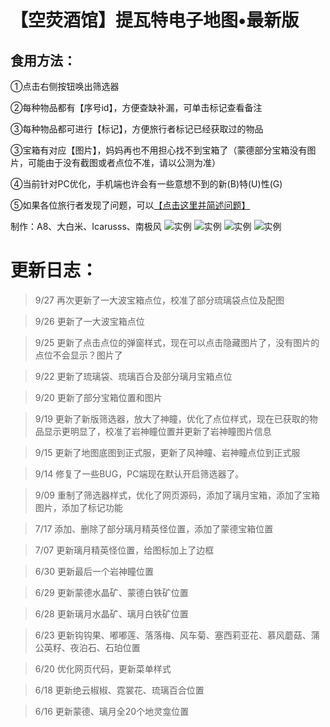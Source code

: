 # 【空荧酒馆】提瓦特电子地图•最新版
## 食用方法：

①点击右侧按钮唤出筛选器

②每种物品都有【序号id】，方便查缺补漏，可单击标记查看备注

③每种物品都可进行【标记】，方便旅行者标记已经获取过的物品

③宝箱有对应【图片】，妈妈再也不用担心找不到宝箱了（蒙德部分宝箱没有图片，可能由于没有截图或者点位不准，请以公测为准）

④当前针对PC优化，手机端也许会有一些意想不到的新(B)特(U)性(G)

⑤如果各位旅行者发现了问题，可以[【点击这里并简述问题】](https://docs.qq.com/sheet/DSm9jV29kcFVHdVZL?tab=BB08J2)

制作：A8、大白米、Icarusss、南极风
![实例](https://upload-bbs.mihoyo.com/upload/2020/09/09/5284717/58b1e0a88e58bed8ddfc3bd34b439b75_259109571177980462.jpg?x-oss-process=image/resize,s_600/quality,q_80/auto-orient,0/interlace,1/format,jpg)
![实例](https://upload-bbs.mihoyo.com/upload/2020/09/19/5284717/3f2f022e016c245b43939b50d6a43de3_2462893354478986890.jpg?x-oss-process=image/resize,s_600/quality,q_80/auto-orient,0/interlace,1/format,jpg)
![实例](https://upload-bbs.mihoyo.com/upload/2020/09/19/5284717/3947428880da5f99e329198c3d779e4c_6341180947935966441.jpg?x-oss-process=image/resize,s_600/quality,q_80/auto-orient,0/interlace,1/format,jpg)
![实例](https://upload-bbs.mihoyo.com/upload/2020/09/26/5284717/82ae121d6c53ad415f69f2315724d14f_1311956324983884438.jpg?x-oss-process=image/resize,s_600/quality,q_80/auto-orient,0/interlace,1/format,jpg)
# 更新日志：

>9/27 再次更新了一大波宝箱点位，校准了部分琉璃袋点位及配图

>9/26 更新了一大波宝箱点位

>9/25 更新了点击点位的弹窗样式，现在可以点击隐藏图片了，没有图片的点位不会显示？图片了

>9/22 更新了琉璃袋、琉璃百合及部分璃月宝箱点位

>9/20 更新了部分宝箱位置和图片

>9/19 更新了新版筛选器，放大了神瞳，优化了点位样式，现在已获取的物品显示更明显了，校准了岩神瞳位置并更新了岩神瞳图片信息

>9/15 更新了地图底图到正式服，更新了风神瞳、岩神瞳点位到正式服

>9/14 修复了一些BUG，PC端现在默认开启筛选器了。

>9/09 重制了筛选器样式，优化了网页源码，添加了璃月宝箱，添加了宝箱图片，添加了标记功能

>7/17 添加、删除了部分璃月精英怪位置，添加了蒙德宝箱位置

>7/07 更新璃月精英怪位置，给图标加上了边框

>6/30 更新最后一个岩神瞳位置

>6/29 更新蒙德水晶矿、蒙德白铁矿位置

>6/28 更新璃月水晶矿、璃月白铁矿位置

>6/23 更新钩钩果、嘟嘟莲、落落梅、风车菊、塞西莉亚花、慕风蘑菇、蒲公英籽、夜泊石、石珀位置

>6/20 优化网页代码，更新菜单样式

>6/18 更新绝云椒椒、霓裳花、琉璃百合位置

>6/16 更新蒙德、璃月全20个地灵龛位置